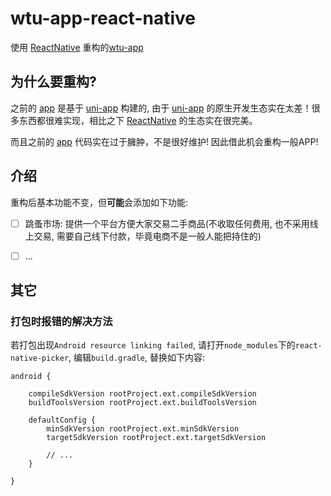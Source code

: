 # wtu-app-react-native

使用 [ReactNative](https://reactnative.cn/) 重构的[wtu-app](https://github.com/HuPeng333/WTU-APP)

## 为什么要重构?

之前的 [app](https://github.com/HuPeng333/WTU-APP) 是基于 [uni-app](https://uniapp.dcloud.io/) 构建的, 由于 [uni-app](https://uniapp.dcloud.io/)
的原生开发生态实在太差！很多东西都很难实现，相比之下 [ReactNative](https://reactnative.cn/) 的生态实在很完美。

而且之前的 [app](https://github.com/HuPeng333/WTU-APP) 代码实在过于臃肿，不是很好维护! 因此借此机会重构一般APP!

## 介绍

重构后基本功能不变，但**可能**会添加如下功能:

- [ ] 跳蚤市场: 提供一个平台方便大家交易二手商品(不收取任何费用, 也不采用线上交易, 需要自己线下付款，毕竟电商不是一般人能把持住的)
- [ ] ...


## 其它
### 打包时报错的解决方法
若打包出现`Android resource linking failed`, 请打开`node_modules`下的`react-native-picker`, 编辑`build.gradle`, 替换如下内容:
```
android {

    compileSdkVersion rootProject.ext.compileSdkVersion
    buildToolsVersion rootProject.ext.buildToolsVersion

    defaultConfig {
        minSdkVersion rootProject.ext.minSdkVersion
        targetSdkVersion rootProject.ext.targetSdkVersion
        
        // ...   
    }
       
}
```

